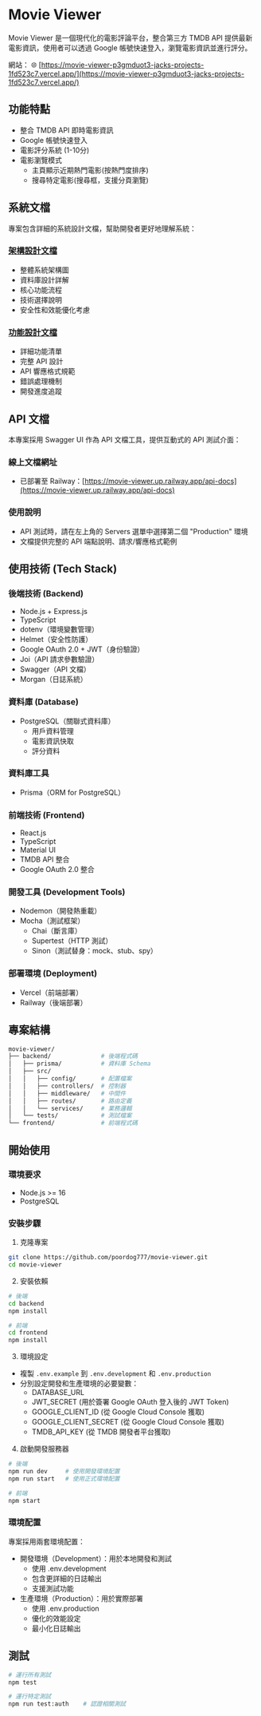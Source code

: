 # Movie Viewer

Movie Viewer 是一個現代化的電影評論平台，整合第三方 TMDB API 提供最新電影資訊，使用者可以透過 Google 帳號快速登入，瀏覽電影資訊並進行評分。

網站：
🌐 [https://movie-viewer-p3gmduot3-jacks-projects-1fd523c7.vercel.app/](https://movie-viewer-p3gmduot3-jacks-projects-1fd523c7.vercel.app/)

## 功能特點
- 整合 TMDB API 即時電影資訊
- Google 帳號快速登入
- 電影評分系統 (1-10分)
- 電影瀏覽模式
  * 主頁顯示近期熱門電影(按熱門度排序)
  * 搜尋特定電影(搜尋框，支援分頁瀏覽)

## 系統文檔

專案包含詳細的系統設計文檔，幫助開發者更好地理解系統：

### [架構設計文檔](Architecture.md)
- 整體系統架構圖
- 資料庫設計詳解
- 核心功能流程
- 技術選擇說明
- 安全性和效能優化考慮

### [功能設計文檔](Design.md)
- 詳細功能清單
- 完整 API 設計
- API 響應格式規範
- 錯誤處理機制
- 開發進度追蹤

## API 文檔
本專案採用 Swagger UI 作為 API 文檔工具，提供互動式的 API 測試介面：

### 線上文檔網址
- 已部署至 Railway：[https://movie-viewer.up.railway.app/api-docs](https://movie-viewer.up.railway.app/api-docs)

### 使用說明
- API 測試時，請在左上角的 Servers 選單中選擇第二個 "Production" 環境
- 文檔提供完整的 API 端點說明、請求/響應格式範例

## 使用技術 (Tech Stack)

### 後端技術 (Backend)
- Node.js + Express.js
- TypeScript
- dotenv（環境變數管理）
- Helmet（安全性防護）
- Google OAuth 2.0 + JWT（身份驗證）
- Joi（API 請求參數驗證）
- Swagger（API 文檔）
- Morgan（日誌系統）

### 資料庫 (Database)
- PostgreSQL（關聯式資料庫）
  * 用戶資料管理
  * 電影資訊快取
  * 評分資料

### 資料庫工具
- Prisma（ORM for PostgreSQL）

### 前端技術 (Frontend)
- React.js
- TypeScript
- Material UI
- TMDB API 整合
- Google OAuth 2.0 整合

### 開發工具 (Development Tools)
- Nodemon（開發熱重載）
- Mocha（測試框架）
  * Chai（斷言庫）
  * Supertest（HTTP 測試）
  * Sinon（測試替身：mock、stub、spy）

### 部署環境 (Deployment)
- Vercel（前端部署）
- Railway（後端部署）

## 專案結構
```bash
movie-viewer/
├── backend/              # 後端程式碼
│   ├── prisma/           # 資料庫 Schema
│   ├── src/              
│   │   ├── config/       # 配置檔案
│   │   ├── controllers/  # 控制器
│   │   ├── middleware/   # 中間件
│   │   ├── routes/       # 路由定義
│   │   └── services/     # 業務邏輯
│   └── tests/            # 測試檔案
└── frontend/             # 前端程式碼
```

## 開始使用

### 環境要求
- Node.js >= 16
- PostgreSQL

### 安裝步驟
1. 克隆專案
```bash
git clone https://github.com/poordog777/movie-viewer.git
cd movie-viewer
```

2. 安裝依賴
```bash
# 後端
cd backend
npm install

# 前端
cd frontend
npm install
```

3. 環境設定
- 複製 `.env.example` 到 `.env.development` 和 `.env.production`
- 分別設定開發和生產環境的必要變數：
  - DATABASE_URL
  - JWT_SECRET (用於簽署 Google OAuth 登入後的 JWT Token)
  - GOOGLE_CLIENT_ID (從 Google Cloud Console 獲取)
  - GOOGLE_CLIENT_SECRET (從 Google Cloud Console 獲取)
  - TMDB_API_KEY (從 TMDB 開發者平台獲取)

4. 啟動開發服務器
```bash
# 後端
npm run dev     # 使用開發環境配置
npm run start   # 使用正式環境配置

# 前端
npm start
```

### 環境配置
專案採用兩套環境配置：
- 開發環境（Development）：用於本地開發和測試
  * 使用 .env.development
  * 包含更詳細的日誌輸出
  * 支援測試功能
- 生產環境（Production）：用於實際部署
  * 使用 .env.production
  * 優化的效能設定
  * 最小化日誌輸出

## 測試
```bash
# 運行所有測試
npm test

# 運行特定測試
npm run test:auth    # 認證相關測試